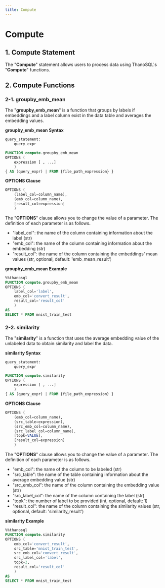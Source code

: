 ```yaml
---
title: Compute
---
```


# __Compute__

## __1. Compute Statement__

The "__Compute__" statement allows users to process data using ThanoSQL's "__Compute__" functions.

## __2. Compute Functions__

### __2-1. groupby_emb_mean__

The "__groupby_emb_mean__" is a function that groups by labels if embeddings and a label column exist in the data table and averages the embedding values.

__groupby_emb_mean Syntax__

```sql
query_statement:
    query_expr

FUNCTION compute.groupby_emb_mean
OPTIONS (
    expression [ , ...]
    )
{ AS (query_expr) | FROM {file_path_expression} } 
```

__OPTIONS Clause__

```sql
OPTIONS (
    (label_col=column_name),
    (emb_col=column_name),
    [result_col=expression]
    )
```

The "__OPTIONS__" clause allows you to change the value of a parameter. The definition of each parameter is as follows.

- "label_col": the name of the column containing information about the label (str)
- "emb_col": the name of the column containing information about the embedding (str)
- "result_col": the name of the column containing the embeddings' mean values (str, optional, default: 'emb_mean_result')


__groupby_emb_mean Example__

```sql
%%thanosql
FUNCTION compute.groupby_emb_mean
OPTIONS (
    label_col='label',
    emb_col='convert_result',
    result_col='result_col'
    )
AS
SELECT * FROM mnist_train_test
```

### __2-2. similarity__

The "__similarity__" is a function that uses the average embedding value of the unlabeled data to obtain similarity and label the data. 

__similarity Syntax__

```sql
query_statement:
    query_expr

FUNCTION compute.similarity
OPTIONS (
    expression [ , ...]
    )
{ AS (query_expr) | FROM {file_path_expression} } 
```

__OPTIONS Clause__

```sql
OPTIONS (
    (emb_col=column_name),
    (src_table=expression),
    (src_emb_col=column_name),
    (src_label_col=column_name),
    [topk=VALUE],
    [result_col=expression]
    )
```

The "__OPTIONS__" clause allows you to change the value of a parameter. The definition of each parameter is as follows.

- "emb_col": the name of the column to be labeled (str)
- "src_table": the name of the table containing information about the average embedding value (str)
- "src_emb_col": the name of the column containing the embedding value (str)
- "src_label_col": the name of the column containing the label (str)
- "topk": the number of label to be provided (int, optional, default: 1)
- "result_col": the name of the column containing the similarity values (str, optional, default: 'similarity_result')

__similarity Example__

```sql
%%thanosql
FUNCTION compute.similarity
OPTIONS (
    emb_col='convert_result',
    src_table='mnist_train_test',
    src_emb_col='convert_result',
    src_label_col='label',
    topk=3,
    result_col='result_col'
    )
AS
SELECT * FROM mnist_train_test
```

  